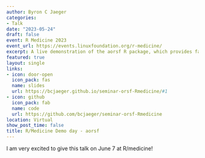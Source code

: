 ```yaml
---
author: Byron C Jaeger
categories:
- Talk
date: "2023-05-24"
draft: false
event: R Medicine 2023
event_url: https://events.linuxfoundation.org/r-medicine/
excerpt: A live demonstration of the aorsf R package, which provides fast routines to fit and interpret oblique random survival forests (RSFs). The talk also provides a light introduction to supervised learning, random forests, and oblique trees.
featured: true
layout: single
links:
- icon: door-open
  icon_pack: fas
  name: slides
  url: https://bcjaeger.github.io/seminar-orsf-Rmedicine/#1
- icon: github
  icon_pack: fab
  name: code
  url: https://github.com/bcjaeger/seminar-orsf-Rmedicine
location: Virtual
show_post_time: false
title: R/Medicine Demo day - aorsf
---
```


I am very excited to give this talk on June 7 at R/medicine!
